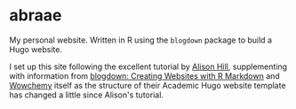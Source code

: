 # abraae

My personal website. Written in R using the `blogdown` package to build a Hugo website.

I set up this site following the excellent tutorial by [Alison Hill](https://alison.rbind.io/blog/2020-12-new-year-new-blogdown/), supplementing with information from [blogdown: Creating Websites with R Markdown](https://bookdown.org/yihui/blogdown/) and [Wowchemy](https://wowchemy.com/docs/getting-started/customization/) itself as the structure of their Academic Hugo website template has changed a little since Alison's tutorial.
